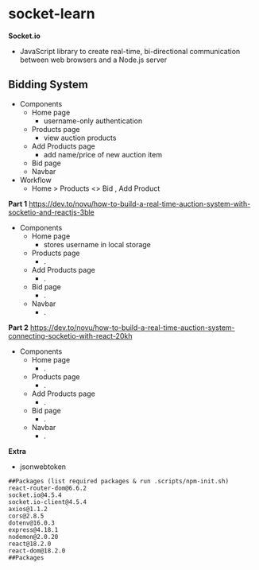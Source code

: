 # socket-learn

**Socket.io**

- JavaScript library to create real-time, bi-directional communication between web browsers and a Node.js server

## Bidding System

- Components
  - Home page
    - username-only authentication
  - Products page
    - view auction products
  - Add Products page
    - add name/price of new auction item
  - Bid page
  - Navbar
- Workflow
  - Home > Products <> Bid , Add Product

**Part 1** https://dev.to/novu/how-to-build-a-real-time-auction-system-with-socketio-and-reactjs-3ble

- Components
  - Home page
    - stores username in local storage
  - Products page
    - .
  - Add Products page
    - .
  - Bid page
    - .
  - Navbar
    - .

**Part 2** https://dev.to/novu/how-to-build-a-real-time-auction-system-connecting-socketio-with-react-20kh

- Components
  - Home page
    - .
  - Products page
    - .
  - Add Products page
    - .
  - Bid page
    - .
  - Navbar
    - .

**Extra**

- jsonwebtoken

```
##Packages (list required packages & run .scripts/npm-init.sh)
react-router-dom@6.6.2
socket.io@4.5.4
socket.io-client@4.5.4
axios@1.1.2
cors@2.8.5
dotenv@16.0.3
express@4.18.1
nodemon@2.0.20
react@18.2.0
react-dom@18.2.0
##Packages
```
